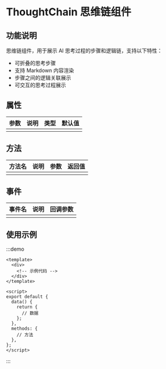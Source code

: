 # ThoughtChain 思维链组件

## 功能说明

思维链组件，用于展示 AI 思考过程的步骤和逻辑链，支持以下特性：

- 可折叠的思考步骤
- 支持 Markdown 内容渲染
- 步骤之间的逻辑关联展示
- 可交互的思考过程展示

## 属性

| 参数 | 说明 | 类型 | 默认值 |
| ---- | ---- | ---- | ------ |
|      |      |      |        |

## 方法

| 方法名 | 说明 | 参数 | 返回值 |
| ------ | ---- | ---- | ------ |
|        |      |      |        |

## 事件

| 事件名 | 说明 | 回调参数 |
| ------ | ---- | -------- |
|        |      |          |

## 使用示例

:::demo

```vue
<template>
  <div>
    <!-- 示例代码 -->
  </div>
</template>

<script>
export default {
  data() {
    return {
      // 数据
    };
  },
  methods: {
    // 方法
  },
};
</script>
```

:::
